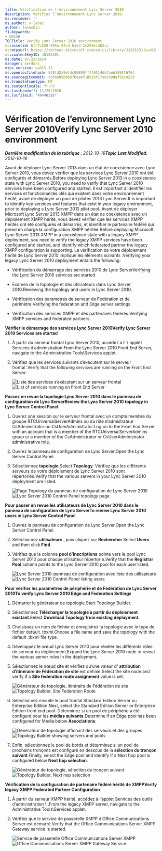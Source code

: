 ```yaml
---
title: Vérification de l’environnement Lync Server 2010
description: Vérifiez l’environnement Lync Server 2010.
ms.reviewer: ''
ms.author: v-lanac
author: lanachin
f1.keywords:
- NOCSH
TOCTitle: Verify Lync Server 2010 environment
ms:assetid: bfc7c620-556a-43cd-b1ed-2c268ec2b5cc
ms:mtpsurl: https://technet.microsoft.com/en-us/library/JJ205231(v=OCS.15)
ms:contentKeyID: 48185301
ms.date: 07/23/2014
manager: serdars
mtps_version: v=OCS.15
ms.openlocfilehash: 570fd2a9efdc90899ff4f91146b7aeb1991f6764
ms.sourcegitcommit: 36fee89bb887bea4f18b19f17a8c69daf5bc423d
ms.translationtype: MT
ms.contentlocale: fr-FR
ms.lasthandoff: 11/26/2020
ms.locfileid: "49440218"
---
```

# <a name="verify-lync-server-2010-environment"></a><span data-ttu-id="fdb35-103">Vérification de l’environnement Lync Server 2010</span><span class="sxs-lookup"><span data-stu-id="fdb35-103">Verify Lync Server 2010 environment</span></span>

<div data-xmlns="http://www.w3.org/1999/xhtml">

<div class="topic" data-xmlns="http://www.w3.org/1999/xhtml" data-msxsl="urn:schemas-microsoft-com:xslt" data-cs="https://msdn.microsoft.com/">

<div data-asp="https://msdn2.microsoft.com/asp">



</div>

<div id="mainSection">

<div id="mainBody"><span data-ttu-id="fdb35-104">

<span> </span></span><span class="sxs-lookup"><span data-stu-id="fdb35-104">

<span> </span></span></span>

<span data-ttu-id="fdb35-105">_**Dernière modification de la rubrique :** 2012-10-19_</span><span class="sxs-lookup"><span data-stu-id="fdb35-105">_**Topic Last Modified:** 2012-10-19_</span></span>

<span data-ttu-id="fdb35-106">Avant de déployer Lync Server 2013 dans un état de coexistence avec Lync Server 2010, vous devez vérifier que les services Lync Server 2010 ont été configurés et démarrés.</span><span class="sxs-lookup"><span data-stu-id="fdb35-106">Before deploying Lync Server 2013 in a coexistence state with Lync Server 2010, you need to verify that Lync Server 2010 services have been configured and started.</span></span> <span data-ttu-id="fdb35-107">Il est important d’identifier les services et fonctionnalités clés qui existent dans votre environnement hérité, avant de déployer un pool de pilotes 2013 Lync Server.</span><span class="sxs-lookup"><span data-stu-id="fdb35-107">It is important to identify key services and features that exist in your legacy environment, prior to deploying a Lync Server 2013 pilot pool.</span></span> <span data-ttu-id="fdb35-108">Avant de déployer Microsoft Lync Server 2013 XMPP dans un état de coexistence avec un déploiement XMPP hérité, vous devez vérifier que les services XMPP hérités ont été configurés et démarrés, et identifier le partenaire fédéré qui prend en charge la configuration XMPP héritée.</span><span class="sxs-lookup"><span data-stu-id="fdb35-108">Before deploying Microsoft Lync Server 2013 XMPP in a coexistence state with a legacy XMPP deployment, you need to verify the legacy XMPP services have been configured and started, and identify which federated partner the legacy XMPP configuration is supporting.</span></span> <span data-ttu-id="fdb35-109">La vérification de votre déploiement hérité de Lync Server 2010 implique les éléments suivants :</span><span class="sxs-lookup"><span data-stu-id="fdb35-109">Verifying your legacy Lync Server 2010 deployment entails the following:</span></span>

  - <span data-ttu-id="fdb35-110">Vérification du démarrage des services 2010 de Lync Server</span><span class="sxs-lookup"><span data-stu-id="fdb35-110">Verifying the Lync Server 2010 services are started</span></span>

  - <span data-ttu-id="fdb35-111">Examen de la topologie et des utilisateurs dans Lync Server 2010.</span><span class="sxs-lookup"><span data-stu-id="fdb35-111">Reviewing the topology and users in Lync Server 2010.</span></span>

  - <span data-ttu-id="fdb35-112">Vérification des paramètres de serveur de Fédération et de périmètre.</span><span class="sxs-lookup"><span data-stu-id="fdb35-112">Verifying the federation and Edge server settings.</span></span>

  - <span data-ttu-id="fdb35-113">Vérification des services XMPP et des partenaires fédérés.</span><span class="sxs-lookup"><span data-stu-id="fdb35-113">Verifying XMPP services and federated partners.</span></span>

<span data-ttu-id="fdb35-114">**Vérifier le démarrage des services Lync Server 2010**</span><span class="sxs-lookup"><span data-stu-id="fdb35-114">**Verify Lync Server 2010 Services are started**</span></span>

1.  <span data-ttu-id="fdb35-115">À partir du serveur frontal Lync Server 2010, accédez à l' \\ applet Services d’administration.</span><span class="sxs-lookup"><span data-stu-id="fdb35-115">From the Lync Server 2010 Front End Server, navigate to the Administrative Tools\\Services applet.</span></span>

2.  <span data-ttu-id="fdb35-116">Vérifiez que les services suivants s’exécutent sur le serveur frontal :</span><span class="sxs-lookup"><span data-stu-id="fdb35-116">Verify that the following services are running on the Front End Server:</span></span>
    
    <span data-ttu-id="fdb35-117">![Liste des services s’exécutant sur un serveur frontal](images/JJ205231.639f2729-b759-4d8e-b4ad-59d7f68adcd2(OCS.15).jpg "Liste des services s’exécutant sur un serveur frontal")</span><span class="sxs-lookup"><span data-stu-id="fdb35-117">![List of services running on Front End Server](images/JJ205231.639f2729-b759-4d8e-b4ad-59d7f68adcd2(OCS.15).jpg "List of services running on Front End Server")</span></span>

<span data-ttu-id="fdb35-118">**Passez en revue la topologie Lync Server 2010 dans le panneau de configuration de Lync Server**</span><span class="sxs-lookup"><span data-stu-id="fdb35-118">**Review the Lync Server 2010 topology in Lync Server Control Panel**</span></span>

1.  <span data-ttu-id="fdb35-119">Ouvrez une session sur le serveur frontal avec un compte membre du groupe RTCUniversalServerAdmins ou du rôle d’admistrateur CsAdministrator ou CsUserAdministrator.</span><span class="sxs-lookup"><span data-stu-id="fdb35-119">Log on to the Front End Server with an account that is a member of the RTCUniversalServerAdmins group or a member of the CsAdministrator or CsUserAdministrator administrative role.</span></span>

2.  <span data-ttu-id="fdb35-120">Ouvrez le panneau de configuration de Lync Server.</span><span class="sxs-lookup"><span data-stu-id="fdb35-120">Open the Lync Server Control Panel.</span></span>

3.  <span data-ttu-id="fdb35-121">Sélectionnez **topologie**.</span><span class="sxs-lookup"><span data-stu-id="fdb35-121">Select **Topology**.</span></span> <span data-ttu-id="fdb35-122">Vérifiez que les différents serveurs de votre déploiement de Lync Server 2010 sont répertoriés.</span><span class="sxs-lookup"><span data-stu-id="fdb35-122">Verify that the various servers in your Lync Server 2010 deployment are listed.</span></span>
    
    <span data-ttu-id="fdb35-123">![Page Topology du panneau de configuration de Lync Server 2010](images/JJ205231.338ce4fb-2162-4176-a249-ec4ae021fa6a(OCS.15).jpg "Page Topology du panneau de configuration de Lync Server 2010")</span><span class="sxs-lookup"><span data-stu-id="fdb35-123">![Lync Server 2010 Control Panel topology page](images/JJ205231.338ce4fb-2162-4176-a249-ec4ae021fa6a(OCS.15).jpg "Lync Server 2010 Control Panel topology page")</span></span>

<span data-ttu-id="fdb35-124">**Pour passer en revue les utilisateurs de Lync Server 2010 dans le panneau de configuration de Lync Server**</span><span class="sxs-lookup"><span data-stu-id="fdb35-124">**To review Lync Server 2010 users in Lync Server Control Panel**</span></span>

1.  <span data-ttu-id="fdb35-125">Ouvrez le panneau de configuration de Lync Server.</span><span class="sxs-lookup"><span data-stu-id="fdb35-125">Open the Lync Server Control Panel.</span></span>

2.  <span data-ttu-id="fdb35-126">Sélectionnez **utilisateurs** , puis cliquez sur **Rechercher**.</span><span class="sxs-lookup"><span data-stu-id="fdb35-126">Select **Users** and then click **Find**.</span></span>

3.  <span data-ttu-id="fdb35-127">Vérifiez que la colonne **pool d’inscriptions** pointe vers le pool Lync Server 2010 pour chaque utilisateur répertorié.</span><span class="sxs-lookup"><span data-stu-id="fdb35-127">Verify that the **Registrar Pool** column points to the Lync Server 2010 pool for each user listed.</span></span>
    
    <span data-ttu-id="fdb35-128">![Lync Server 2010-panneau de configuration avec liste des utilisateurs](images/JJ205231.a9378c40-7a52-4c78-ad83-1463847c9edb(OCS.15).jpg "Lync Server 2010-panneau de configuration avec liste des utilisateurs")</span><span class="sxs-lookup"><span data-stu-id="fdb35-128">![Lync Server 2010 Control Panel listing users](images/JJ205231.a9378c40-7a52-4c78-ad83-1463847c9edb(OCS.15).jpg "Lync Server 2010 Control Panel listing users")</span></span>

<span data-ttu-id="fdb35-129">**Pour vérifier les paramètres de périphérie et de Fédération de Lync Server 2010**</span><span class="sxs-lookup"><span data-stu-id="fdb35-129">**To verify Lync Server 2010 Edge and Federation Settings**</span></span>

1.  <span data-ttu-id="fdb35-130">Démarrer le générateur de topologie.</span><span class="sxs-lookup"><span data-stu-id="fdb35-130">Start Topology Builder.</span></span>

2.  <span data-ttu-id="fdb35-131">Sélectionnez **Télécharger la topologie à partir du déploiement existant**.</span><span class="sxs-lookup"><span data-stu-id="fdb35-131">Select **Download Topology from existing deployment**.</span></span>

3.  <span data-ttu-id="fdb35-132">Choisissez un nom de fichier et enregistrez la topologie avec le type de fichier default. tbxml.</span><span class="sxs-lookup"><span data-stu-id="fdb35-132">Choose a file name and save the topology with the default .tbxml file type.</span></span>

4.  <span data-ttu-id="fdb35-133">Développez le nœud Lync Server 2010 pour révéler les différents rôles de serveur du déploiement.</span><span class="sxs-lookup"><span data-stu-id="fdb35-133">Expand the Lync Server 2010 node to reveal the various server roles in the deployment.</span></span>

5.  <span data-ttu-id="fdb35-134">Sélectionnez le nœud site et vérifiez qu’une valeur d' **attribution d’itinéraire de Fédération de site** est définie.</span><span class="sxs-lookup"><span data-stu-id="fdb35-134">Select the site node and verify if a **Site federation route assignment** value is set.</span></span>
    
    <span data-ttu-id="fdb35-135">![Générateur de topologie, itinéraire de Fédération de site](images/JJ205231.87de3735-af7e-4280-8d72-c42cb0ea1c05(OCS.15).jpg "Générateur de topologie, itinéraire de Fédération de site")</span><span class="sxs-lookup"><span data-stu-id="fdb35-135">![Topology Builder, Site Federation Route](images/JJ205231.87de3735-af7e-4280-8d72-c42cb0ea1c05(OCS.15).jpg "Topology Builder, Site Federation Route")</span></span>

6.  <span data-ttu-id="fdb35-136">Sélectionnez ensuite le pool frontal Standard Edition Server ou Enterprise Edition.</span><span class="sxs-lookup"><span data-stu-id="fdb35-136">Next, select the Standard Edition Server or Enterprise Edition front end pool.</span></span> <span data-ttu-id="fdb35-137">Déterminez si un pool de périphérie a été configuré pour les **médias suivants.**</span><span class="sxs-lookup"><span data-stu-id="fdb35-137">Determine if an Edge pool has been configured for Media below **Associations**.</span></span>
    
    <span data-ttu-id="fdb35-138">![Générateur de topologie affichant des serveurs et des groupes](images/JJ205231.5ad5ea3b-b122-44dd-8968-f1147d6d45f1(OCS.15).jpg "Générateur de topologie affichant des serveurs et des groupes")</span><span class="sxs-lookup"><span data-stu-id="fdb35-138">![Topology Builder showing servers and pools](images/JJ205231.5ad5ea3b-b122-44dd-8968-f1147d6d45f1(OCS.15).jpg "Topology Builder showing servers and pools")</span></span>

7.  <span data-ttu-id="fdb35-139">Enfin, sélectionnez le pool de bords et déterminez si un pool de prochains tronçons est configuré en dessous de la **sélection du tronçon suivant**.</span><span class="sxs-lookup"><span data-stu-id="fdb35-139">Finally, select the Edge pool and identify if a Next hop pool is configured below **Next hop selection**.</span></span>
    
    <span data-ttu-id="fdb35-140">![Générateur de topologie, sélection du tronçon suivant](images/JJ205231.3121e723-fba7-498e-a786-bde7be1a55e2(OCS.15).jpg "Générateur de topologie, sélection du tronçon suivant")</span><span class="sxs-lookup"><span data-stu-id="fdb35-140">![Topology Builder, Next hop selection](images/JJ205231.3121e723-fba7-498e-a786-bde7be1a55e2(OCS.15).jpg "Topology Builder, Next hop selection")</span></span>

<span data-ttu-id="fdb35-141">**Vérification de la configuration de partenaire fédéré hérité de XMPP**</span><span class="sxs-lookup"><span data-stu-id="fdb35-141">**Verify legacy XMPP Federated Partner Configuration**</span></span>

1.  <span data-ttu-id="fdb35-142">À partir du serveur XMPP hérité, accédez à l’applet Services des outils d’administration \\ .</span><span class="sxs-lookup"><span data-stu-id="fdb35-142">From the legacy XMPP server, navigate to the Administrative Tools\\Services applet.</span></span>

2.  <span data-ttu-id="fdb35-143">Vérifiez que le service de passerelle XMPP d’Office Communications Server est démarré.</span><span class="sxs-lookup"><span data-stu-id="fdb35-143">Verify that the Office Communications Server XMPP Gateway service is started.</span></span>
    
    <span data-ttu-id="fdb35-144">![Service de passerelle Office Communications Server XMPP](images/JJ721906.23223724-3c4b-4cb9-ace2-1cab2c3c91c3(OCS.15).jpg "Service de passerelle Office Communications Server XMPP")</span><span class="sxs-lookup"><span data-stu-id="fdb35-144">![Office Communications Server XMPP Gateway Service](images/JJ721906.23223724-3c4b-4cb9-ace2-1cab2c3c91c3(OCS.15).jpg "Office Communications Server XMPP Gateway Service")</span></span>

<span data-ttu-id="fdb35-145"></div>

<span> </span>

</div>

</div>

</span><span class="sxs-lookup"><span data-stu-id="fdb35-145"></div>

<span> </span>

</div>

</div>

</span></span></div>

